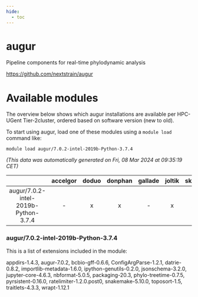 ```yaml
---
hide:
  - toc
---
```


augur
=====


Pipeline components for real-time phylodynamic analysis

https://github.com/nextstrain/augur
# Available modules


The overview below shows which augur installations are available per HPC-UGent Tier-2cluster, ordered based on software version (new to old).

To start using augur, load one of these modules using a `module load` command like:

```shell
module load augur/7.0.2-intel-2019b-Python-3.7.4
```

*(This data was automatically generated on Fri, 08 Mar 2024 at 09:35:19 CET)*  

| |accelgor|doduo|donphan|gallade|joltik|skitty|
| :---: | :---: | :---: | :---: | :---: | :---: | :---: |
|augur/7.0.2-intel-2019b-Python-3.7.4|-|x|x|-|x|x|


### augur/7.0.2-intel-2019b-Python-3.7.4

This is a list of extensions included in the module:

appdirs-1.4.3, augur-7.0.2, bcbio-gff-0.6.6, ConfigArgParse-1.2.1, datrie-0.8.2, importlib-metadata-1.6.0, ipython-genutils-0.2.0, jsonschema-3.2.0, jupyter-core-4.6.3, nbformat-5.0.5, packaging-20.3, phylo-treetime-0.7.5, pyrsistent-0.16.0, ratelimiter-1.2.0.post0, snakemake-5.10.0, toposort-1.5, traitlets-4.3.3, wrapt-1.12.1